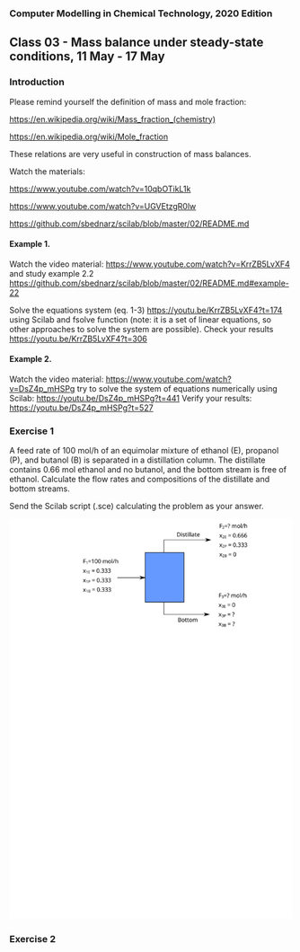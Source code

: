 ### Computer Modelling in Chemical Technology, 2020 Edition

## Class 03 - Mass balance under steady-state conditions, 11 May - 17 May


### Introduction

Please remind yourself the definition of mass and mole fraction:

https://en.wikipedia.org/wiki/Mass_fraction_(chemistry)

https://en.wikipedia.org/wiki/Mole_fraction

These relations are very useful in construction of mass balances.

Watch the materials:

https://www.youtube.com/watch?v=10qbOTikL1k

https://www.youtube.com/watch?v=UGVEtzgR0lw

https://github.com/sbednarz/scilab/blob/master/02/README.md


#### Example 1. 

Watch the video material: https://www.youtube.com/watch?v=KrrZB5LvXF4 and study example 2.2 https://github.com/sbednarz/scilab/blob/master/02/README.md#example-22 

Solve the equations system (eq. 1-3) https://youtu.be/KrrZB5LvXF4?t=174 using Scilab and fsolve function (note: it is a set of linear equations, so other approaches to solve the system are possible). Check your results https://youtu.be/KrrZB5LvXF4?t=306



#### Example 2. 

Watch the video material: https://www.youtube.com/watch?v=DsZ4p_mHSPg try to solve the system of equations numerically using Scilab:
https://youtu.be/DsZ4p_mHSPg?t=441 Verify your results: https://youtu.be/DsZ4p_mHSPg?t=527


### Exercise 1

A feed rate of 100 mol/h of an equimolar mixture of ethanol (E), propanol (P), and butanol (B) is separated in a distillation column. The distillate contains 0.66 mol ethanol and no butanol, and the bottom stream is free of ethanol. Calculate the flow rates and compositions of the distillate and bottom streams.

Send the Scilab script (.sce) calculating the problem as your answer.

<img src="ex1.svg" />


### Exercise 2
